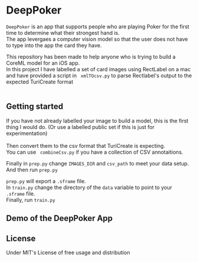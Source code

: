 # DeepPoker

```DeepPoker``` is an app that supports people who are playing Poker for the first time to determine what their strongest hand is. <br/>
The app levergaes a computer vision model so that the user does not have to type into the app the card they have.<br/>


This repository has been made to help anyone who is trying to build a CoreML model for an iOS app. <br/>
In this project I have labelled a set of card images using RectLabel on a mac and have provided a script in ``` xmlTOcsv.py``` to parse Rectlabel's output to the expected TuriCreate format<br/>
<br/>

## Getting started

If you have not already labelled your image to build a model, this is the first thing I would do. (Or use a labelled public set if this is just for experimentation)<br/>
<br/>
Then convert them to the csv format that TuriCreate is expecting.<br/>
You can use ``` combineCsv.py``` if you have a collection of CSV annotaitions.<br/>

Finally in ```prep.py``` change  ```IMAGES_DIR``` and  ```csv_path``` to meet your data setup.<br/>
And then run ```prep.py```<br/>

```prep.py``` will export a  ```.sframe``` file. <br/>
In ```train.py``` change the directory of the  ```data``` variable to point to your  ```.sframe``` file. <br/>
Finally, run ```train.py```

## Demo of the DeepPoker App





## License 
Under MIT's License of free usage and distribution
